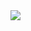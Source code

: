 <img src="https://capsule-render.vercel.app/api?type=모양&color=ffffff&height=높이&section=header&text=다은&fontSize=20" />
